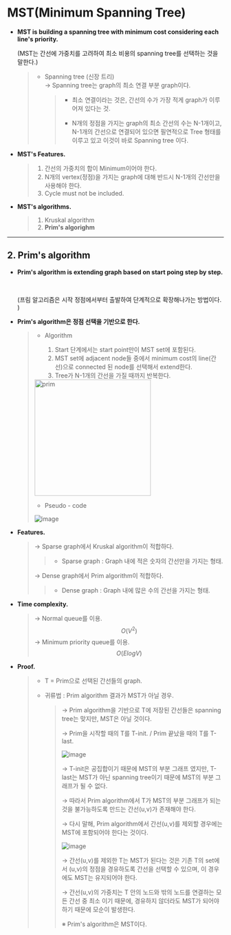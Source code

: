 # MST(Minimum Spanning Tree)

- **MST is building a spanning tree with minimum cost considering each line's priority.** 

  (MST는 간선에 가중치를 고려하여 최소 비용의 spanning tree를 선택하는 것을 말한다.)

  > * Spanning tree (신장 트리)
  >  <br>→ Spanning tree는 graph의 최소 연결 부분 graph이다.
  >
  >   > * 최소 연결이라는 것은, 간선의 수가 가장 적게 graph가 이루어져 있다는 것.
  >   >
  >   > * N개의 정점을 가지는 graph의 최소 간선의 수는 N-1개이고, N-1개의 간선으로 연결되어 있으면 필연적으로 Tree 형태를 이루고 있고 이것이 바로 Spanning tree 이다.
  
- **MST's Features.**

  > 1. 간선의 가중치의 합이 Minimum이어야 한다.
  > 2. N개의 vertex(정점)을 가지는 graph에 대해 반드시 N-1개의 간선만을 사용해야 한다.
  > 3. Cycle must not be included.

- **MST's algorithms.**

  > 1. Kruskal algorithm
  > 2. **Prim's algorighm**

------

## 2. Prim's algorithm

- **Prim's algorithm is extending graph based on start poing step by step.**

  <br>

  (프림 알고리즘은 시작 정점에서부터 출발하여 단계적으로 확장해나가는 방법이다. )

- **Prim's algorithm은 정점 선택을 기반으로 한다.**

  > - Algorithm
  >
  >   1. Start 단계에서는 start point만이 MST set에 포함된다.
  >   2. MST set에 adjacent node들 중에서 minimum cost의 line(간선)으로 connected 된 node를 선택해서 extend한다.
  >   3. Tree가 N-1개의 간선을 가질 때까지 반복한다.
  >
  > <img width="270" alt="prim" src="https://user-images.githubusercontent.com/23169707/52040795-5dbc9580-24ed-11e9-8f2f-c3492791bb31.png">
  >
  > * Pseudo - code
  >
  > ![image](https://user-images.githubusercontent.com/23169707/52041764-32877580-24f0-11e9-9ff9-c4b974c59750.png)
  >
  >

- **Features.**

  > → Sparse graph에서 Kruskal algorithm이 적합하다.
  >
  > > - Sparse graph : Graph 내에 적은 숫자의 간선만을 가지는 형태.
  >
  > → Dense graph에서 Prim algorithm이 적합하다.
  >
  > > - Dense graph : Graph 내에 많은 수의 간선을 가지는 형태.

- **Time complexity.**

  > → Normal queue를 이용.
  > $$
  > O(V^2)
  > $$
  > → Minimum priority queue를 이용.
  > $$
  > O(ElogV)
  > $$
  >

- **Proof.**

  > * T = Prim으로 선택된 간선들의 graph.
  >
  > * 귀류법 : Prim algorithm 결과가 MST가 아닐 경우.
  >
  >   > → Prim algorithm을 기반으로 T에 저장된 간선들은 spanning tree는 맞지만, MST은 아닐 것이다.
  >   >
  >   > → Prim을 시작할 때의 T를 T-init. / Prim 끝났을 때의 T를 T-last.
  >   >
  >   > ![image](https://user-images.githubusercontent.com/23169707/52042011-e38e1000-24f0-11e9-947f-832ca7ff3eaa.png)
  >   >
  >   > → T-init은 공집합이기 때문에 MST의 부분 그래프 였지만, T-last는 MST가 아닌 spanning tree이기 때문에 MST의 부분 그래프가 될 수 없다.
  >   >
  >   > → 따라서 Prim algorithm에서 T가 MST의 부분 그래프가 되는 것을 불가능하도록 만드는 간선(u,v)가 존재해야 한다.
  >   >
  >   > → 다시 말해, Prim algorithm에서 간선(u,v)를 제외할 경우에는 MST에 포함되어야 한다는 것이다.
  >   >
  >   > ![image](https://user-images.githubusercontent.com/23169707/52042126-38318b00-24f1-11e9-8b70-0e723b69ccfd.png)
  >   >
  >   > → 간선(u,v)를 제외한 T는 MST가 된다는 것은 기존 T의 set에서 (u,v)의 정점을 경유하도록 간선을 선택할 수 있으며, 이 경우에도 MST는 유지되어야 한다.
  >   >
  >   > → 간선(u,v)의 가중치는 T 안의 노드와 밖의 노드를 연결하는 모든 간선 중 최소 이기 때문에, 경유하지 않더라도 MST가 되어야 하기 때문에 모순이 발생한다.
  >   >
  >   > ※ Prim's algorithm은 MST이다.
